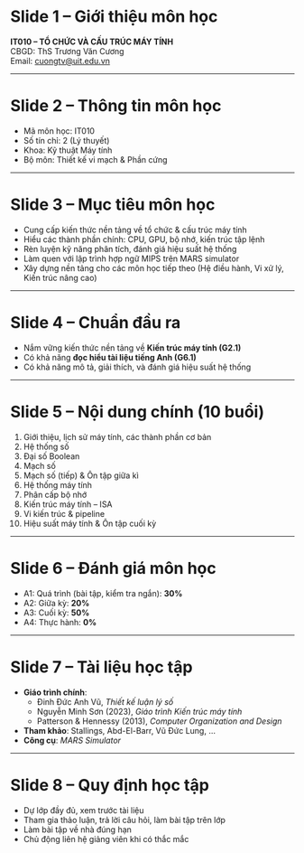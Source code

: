 # Slide 1 – Giới thiệu môn học
**IT010 – TỔ CHỨC VÀ CẤU TRÚC MÁY TÍNH**  
CBGD: ThS Trương Văn Cương  
Email: cuongtv@uit.edu.vn

---

# Slide 2 – Thông tin môn học
- Mã môn học: IT010
- Số tín chỉ: 2 (Lý thuyết)
- Khoa: Kỹ thuật Máy tính
- Bộ môn: Thiết kế vi mạch & Phần cứng

---

# Slide 3 – Mục tiêu môn học
- Cung cấp kiến thức nền tảng về tổ chức & cấu trúc máy tính
- Hiểu các thành phần chính: CPU, GPU, bộ nhớ, kiến trúc tập lệnh
- Rèn luyện kỹ năng phân tích, đánh giá hiệu suất hệ thống
- Làm quen với lập trình hợp ngữ MIPS trên MARS simulator
- Xây dựng nền tảng cho các môn học tiếp theo (Hệ điều hành, Vi xử lý, Kiến trúc nâng cao)

---

# Slide 4 – Chuẩn đầu ra
- Nắm vững kiến thức nền tảng về **Kiến trúc máy tính (G2.1)**
- Có khả năng **đọc hiểu tài liệu tiếng Anh (G6.1)**
- Có khả năng mô tả, giải thích, và đánh giá hiệu suất hệ thống

---

# Slide 5 – Nội dung chính (10 buổi)
1. Giới thiệu, lịch sử máy tính, các thành phần cơ bản
2. Hệ thống số
3. Đại số Boolean
4. Mạch số
5. Mạch số (tiếp) & Ôn tập giữa kì
6. Hệ thống máy tính
7. Phân cấp bộ nhớ
8. Kiến trúc máy tính – ISA
9. Vi kiến trúc & pipeline
10. Hiệu suất máy tính & Ôn tập cuối kỳ

---

# Slide 6 – Đánh giá môn học
- A1: Quá trình (bài tập, kiểm tra ngắn): **30%**
- A2: Giữa kỳ: **20%**
- A3: Cuối kỳ: **50%**
- A4: Thực hành: **0%**

---

# Slide 7 – Tài liệu học tập
- **Giáo trình chính**:
  - Đinh Đức Anh Vũ, *Thiết kế luận lý số*
  - Nguyễn Minh Sơn (2023), *Giáo trình Kiến trúc máy tính*
  - Patterson & Hennessy (2013), *Computer Organization and Design*
- **Tham khảo**: Stallings, Abd-El-Barr, Vũ Đức Lung, …
- **Công cụ**: *MARS Simulator*

---

# Slide 8 – Quy định học tập
- Dự lớp đầy đủ, xem trước tài liệu
- Tham gia thảo luận, trả lời câu hỏi, làm bài tập trên lớp
- Làm bài tập về nhà đúng hạn
- Chủ động liên hệ giảng viên khi có thắc mắc  
